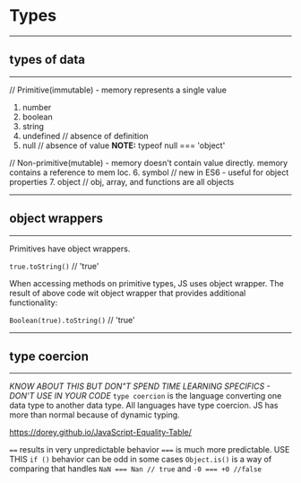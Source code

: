 # Types

---
## types of data
---
// Primitive(immutable) - memory represents a single value 
1. number
2. boolean
3. string     
4. undefined  // absence of definition
5. null       // absence of value  **NOTE:** typeof null === 'object'

// Non-primitive(mutable) - memory doesn't contain value directly.  memory contains a reference to mem loc.
6. symbol     // new in ES6 - useful for object properties
7. object     // obj, array, and functions are all objects

---
## object wrappers
---
Primitives have object wrappers.  

`true.toString()` // 'true'

When accessing methods on primitive types, JS uses object wrapper. The result of above code wit object wrapper that provides additional functionality:

`Boolean(true).toString()`  // 'true'

---
## type coercion
---
_KNOW ABOUT THIS BUT DON"T SPEND TIME LEARNING SPECIFICS - DON'T USE IN YOUR CODE_
`type coercion` is the language converting one data type to another data type.
All languages have type coercion.  JS has more than normal because of dynamic typing.

https://dorey.github.io/JavaScript-Equality-Table/

`==` results in very unpredictable behavior
`===` is much more predictable.  USE THIS
`if ()` behavior can be odd in some cases
`Object.is()` is a way of comparing that handles `NaN === Nan // true` and `-0 === +0 //false`